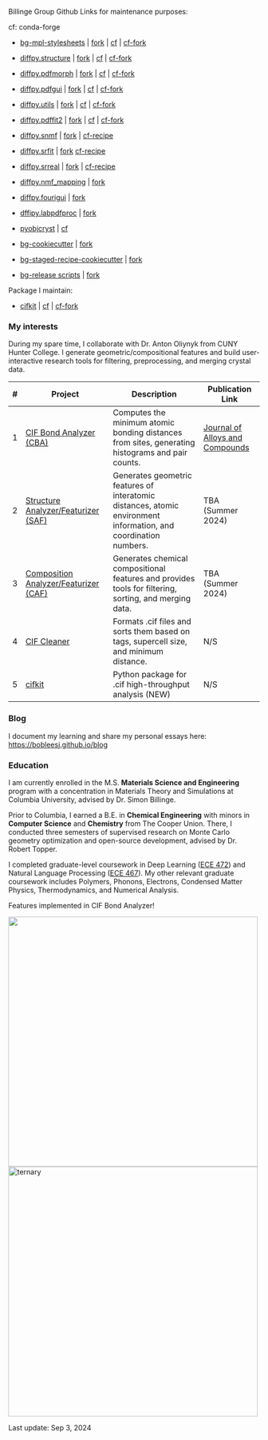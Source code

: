 Billinge Group Github Links for maintenance purposes:

cf: conda-forge

- [bg-mpl-stylesheets](https://github.com/Billingegroup/bg-mpl-stylesheets) | [fork](https://github.com/bobleesj/bg-mpl-stylesheets) | [cf](https://github.com/conda-forge/bg-mpl-stylesheets-feedstock) | [cf-fork](https://github.com/bobleesj/bg-mpl-stylesheets-feedstock)
- [diffpy.structure](https://github.com/diffpy/diffpy.structure) | [fork](https://github.com/bobleesj/diffpy.structure) | [cf](https://github.com/conda-forge/diffpy.structure-feedstock) | [cf-fork](https://github.com/bobleesj/diffpy.structure-feedstock)
- [diffpy.pdfmorph](https://github.com/diffpy/diffpy.pdfmorph) | [fork](https://github.com/bobleesj/diffpy.pdfmorph) | [cf](https://github.com/conda-forge/diffpy.pdfmorph-feedstock) | [cf-fork](https://github.com/bobleesj/diffpy.pdfmorph-feedstock)
- [diffpy.pdfgui](https://github.com/diffpy/diffpy.pdfgui) | [fork](https://github.com/bobleesj/diffpy.pdfgui) | [cf](https://github.com/conda-forge/diffpy.pdfgui-feedstock) | [cf-fork](https://github.com/bobleesj/diffpy.pdfgui-feedstock)
- [diffpy.utils](https://github.com/diffpy/diffpy.utils) | [fork](https://github.com/bobleesj/diffpy.utils) | [cf](https://github.com/conda-forge/diffpy.utils-feedstock) | [cf-fork](https://github.com/bobleesj/diffpy.utils-feedstock)
- [diffpy.pdffit2](https://github.com/diffpy/diffpy.pdffit2) | [fork](https://github.com/bobleesj/diffpy.pdffit2) | [cf](https://github.com/conda-forge/diffpy.pdffit2-feedstock) | [cf-fork](https://github.com/bobleesj/diffpy.pdffit2-feedstock)
- [diffpy.snmf](https://github.com/diffpy/diffpy.snmf) | [fork](https://github.com/bobleesj/diffpy.snmf) | [cf-recipe](https://github.com/conda-forge/staged-recipes/pull/27265)
- [diffpy.srfit](https://github.com/diffpy/diffpy.srfit) | [fork](https://github.com/bobleesj/diffpy.srfit) [cf-recipe](https://github.com/conda-forge/staged-recipes/pull/25665)
- [diffpy.srreal](https://github.com/diffpy/diffpy.srreal) | [fork](https://github.com/bobleesj/diffpy.srreal) | [cf-recipe](https://github.com/conda-forge/staged-recipes/pull/25498)
- [diffpy.nmf_mapping](https://github.com/diffpy/diffpy.nmf_mapping) | [fork](https://github.com/bobleesj/diffpy.nmf_mapping)
- [diffpy.fourigui](https://github.com/diffpy/diffpy.fourigui) | [fork](https://github.com/bobleesj/diffpy.fourigui)
- [dffipy.labpdfproc](https://github.com/diffpy/diffpy.labpdfproc) | [fork](https://github.com/bobleesj/diffpy.labpdfproc)
- [pyobjcryst](https://github.com/diffpy/pyobjcryst) | [cf](https://github.com/conda-forge/pyobjcryst-feedstock)

- [bg-cookiecutter](https://github.com/Billingegroup/cookiecutter) | [fork](https://github.com/bobleesj/cookiecutter)
- [bg-staged-recipe-cookiecutter](https://github.com/Billingegroup/staged-recipes-cookiecutter) | [fork](https://github.com/bobleesj/staged-recipes-cookiecutter)
- [bg-release scripts](https://github.com/Billingegroup/release-scripts) | [fork](https://github.com/bobleesj/release-scripts)

Package I maintain:

- [cifkit](https://github.com/bobleesj/cifkit) | [cf](https://github.com/conda-forge/cifkit-feedstock) | [cf-fork](https://github.com/bobleesj/cifkit-feedstock)

### My interests

During my spare time, I collaborate with Dr. Anton Oliynyk from CUNY Hunter College. I generate geometric/compositional features and build user-interactive research tools for filtering, preprocessing, and merging crystal data.


| # | Project                                   | Description                                                                                                     |  Publication Link |
|---|---------------------------------------------|-----------------------------------------------------------------------------------------------------------------|------------------|
| 1 | [CIF Bond Analyzer (CBA)](https://github.com/bobleesj/cif-bond-analyzer) | Computes the minimum atomic bonding distances from sites, generating histograms and pair counts.                  | [Journal of Alloys and Compounds](https://doi.org/10.1016/j.jallcom.2023.173241)  |
| 2 | [Structure Analyzer/Featurizer (SAF)](https://github.com/bobleesj/structure-analyzer-featurizer) | Generates geometric features of interatomic distances, atomic environment information, and coordination numbers. | TBA (Summer 2024) |
| 3 | [Composition Analyzer/Featurizer (CAF)](https://github.com/bobleesj/composition-analyzer-featurizer) | Generates chemical compositional features and provides tools for filtering, sorting, and merging data.           | TBA (Summer 2024) |
| 4 | [CIF Cleaner](https://github.com/bobleesj/cif-cleaner) | Formats .cif files and sorts them based on tags, supercell size, and minimum distance.                    | N/S |
| 5 | [cifkit](https://github.com/bobleesj/cifkit) | Python package for .cif high-throughput analysis (NEW) | N/S |  

### Blog

I document my learning and share my personal essays here: https://bobleesj.github.io/blog

### Education

I am currently enrolled in the M.S. **Materials Science and Engineering** program with a concentration in Materials Theory and Simulations at Columbia University, advised by Dr. Simon Billinge.

Prior to Columbia, I earned a B.E. in **Chemical Engineering** with minors in **Computer Science** and **Chemistry** from The Cooper Union. There, I conducted three semesters of supervised research on Monte Carlo geometry optimization and open-source development, advised by Dr. Robert Topper.

I completed graduate-level coursework in Deep Learning ([ECE 472](https://cooper.edu/engineering/courses/electrical-and-computer-engineering-graduate/ece-472)) and Natural Language Processing ([ECE 467](https://cooper.edu/engineering/courses/electrical-and-computer-engineering-graduate/ece-467)). My other relevant graduate coursework includes Polymers, Phonons, Electrons, Condensed Matter Physics, Thermodynamics, and Numerical Analysis.

Features implemented in CIF Bond Analyzer!

<img src="https://github.com/bobleesj/bobleesj/assets/14892262/e545f71a-e24f-4ab4-97cb-7fa83dc69100" align="left" width="500">

<img width="500" alt="ternary" src="https://github.com/bobleesj/bobleesj/assets/14892262/65e3bd76-8aaa-4a2b-b858-d3b83102867a">

Last update: Sep 3, 2024
